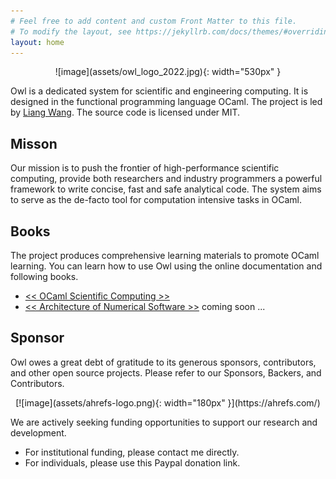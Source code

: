 ```yaml
---
# Feel free to add content and custom Front Matter to this file.
# To modify the layout, see https://jekyllrb.com/docs/themes/#overriding-theme-defaults
layout: home
---
```


<p align="center" width="100%" markdown=1>
![image](assets/owl_logo_2022.jpg){: width="530px" }
</p>

Owl is a dedicated system for scientific and engineering computing. It is designed in the functional programming language OCaml. The project is led by [Liang Wang](https://liang.ocaml.xyz). The source code is licensed under MIT.


## Misson

Our mission is to push the frontier of high-performance scientific computing, provide both researchers and industry programmers a powerful framework to write concise, fast and safe analytical code. The system aims to serve as the de-facto tool for computation intensive tasks in OCaml.


## Books

The project produces comprehensive learning materials to promote OCaml learning. You can learn how to use Owl using the online documentation and following books.

- [<< OCaml Scientific Computing >>](https://link.springer.com/book/9783030976446)
- [<< Architecture of Numerical Software >>]() coming soon ...


## Sponsor

Owl owes a great debt of gratitude to its generous sponsors, contributors, and other open source projects. Please refer to our Sponsors, Backers, and Contributors.

<p align="center" width="100%" markdown=1>
[![image](assets/ahrefs-logo.png){: width="180px" }](https://ahrefs.com/)
</p>

We are actively seeking funding opportunities to support our research and development.

- For institutional funding, please contact me directly.
- For individuals, please use this Paypal donation link.